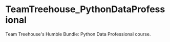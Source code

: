# TeamTreehouse_PythonDataProfessional
Team Treehouse's Humble Bundle: Python Data Professional course.
